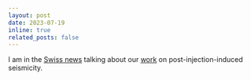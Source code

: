 ```yaml
---
layout: post
date: 2023-07-19
inline: true
related_posts: false
---
```


I am in the <a href="https://www.sciena.ch/research/scientists-gain-insight-into-geothermaltechnology-induced-seismicity.html">Swiss news</a> talking about our <a href="https://doi.org/10.1098/rspa.2022.0810">work</a> on post-injection-induced seismicity.
